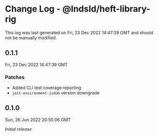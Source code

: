 # Change Log - @lndsld/heft-library-rig

This log was last generated on Fri, 23 Dec 2022 14:47:39 GMT and should not be manually modified.

## 0.1.1
Fri, 23 Dec 2022 14:47:39 GMT

### Patches

- Added CLI test coverage reporting
- `jest-environment-jsdom` version downgrade

## 0.1.0
Sun, 26 Jun 2022 20:55:06 GMT

_Initial release_

